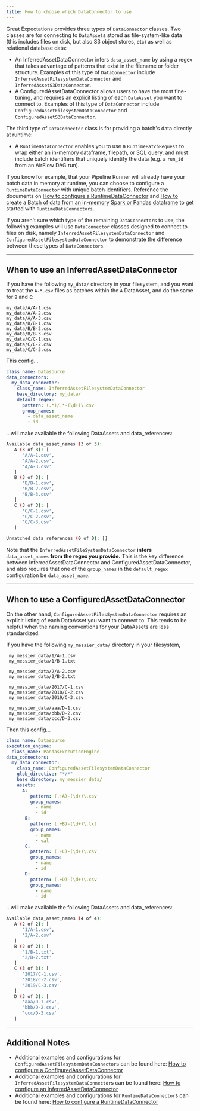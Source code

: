 ```yaml
---
title: How to choose which DataConnector to use
---
```


Great Expectations provides three types of `DataConnector` classes. Two classes are for connecting to `DataAsset`s stored as file-system-like data (this includes files on disk, but also S3 object stores, etc) as well as relational database data:

- An InferredAssetDataConnector infers `data_asset_name` by using a regex that takes advantage of patterns that exist in the filename or folder structure. Examples of this type of `DataConnector` include `InferredAssetFilesystemDataConnector` and `InferredAssetS3DataConnector`.
- A ConfiguredAssetDataConnector allows users to have the most fine-tuning, and requires an explicit listing of each `DataAsset` you want to connect to. Examples of this type of `DataConnector` include `ConfiguredAssetFilesystemDataConnector` and `ConfiguredAssetS3DataConnector`.

The third type of `DataConnector` class is for providing a batch's data directly at runtime:

- A `RuntimeDataConnector` enables you to use a `RuntimeBatchRequest` to wrap either an in-memory dataframe, filepath, or SQL query, and must include batch identifiers that uniquely identify the data (e.g. a `run_id` from an AirFlow DAG run).

If you know for example, that your Pipeline Runner will already have your batch data in memory at runtime, you can choose to configure a `RuntimeDataConnector` with unique batch identifiers. Reference the documents on [How to configure a RuntimeDataConnector](guides/connecting_to_your_data/how_to_configure_a_runtimedataconnector.md) and [How to create a Batch of data from an in-memory Spark or Pandas dataframe](guides/connecting_to_your_data/how_to_create_a_batch_of_data_from_an_in_memory_spark_or_pandas_dataframe.md) to get started with `RuntimeDataConnectors`.

If you aren't sure which type of the remaining `DataConnector`s to use, the following examples will use `DataConnector` classes designed to connect to files on disk, namely `InferredAssetFilesystemDataConnector` and `ConfiguredAssetFilesystemDataConnector` to demonstrate the difference between these types of `DataConnectors`.

------------------------------------------
When to use an InferredAssetDataConnector
------------------------------------------

If you have the following `my_data/` directory in your filesystem, and you want to treat the `A-*.csv` files as batches within the `A` DataAsset, and do the same for `B` and `C`:

```
my_data/A/A-1.csv
my_data/A/A-2.csv
my_data/A/A-3.csv
my_data/B/B-1.csv
my_data/B/B-2.csv
my_data/B/B-3.csv
my_data/C/C-1.csv
my_data/C/C-2.csv
my_data/C/C-3.csv
```

This config...

```yaml
class_name: Datasource
data_connectors:
  my_data_connector:
    class_name: InferredAssetFilesystemDataConnector
    base_directory: my_data/
    default_regex:
      pattern: (.*)/.*-(\d+)\.csv
      group_names:
        - data_asset_name
        - id
```

...will make available the following DataAssets and data_references:

```bash
Available data_asset_names (3 of 3):
   A (3 of 3): [
      'A/A-1.csv',
      'A/A-2.csv',
      'A/A-3.csv'
   ]
   B (3 of 3): [
      'B/B-1.csv',
      'B/B-2.csv',
      'B/B-3.csv'
   ]
   C (3 of 3): [
      'C/C-1.csv',
      'C/C-2.csv',
      'C/C-3.csv'
   ]

Unmatched data_references (0 of 0): []
```

Note that the `InferredAssetFileSystemDataConnector` **infers** `data_asset_names` **from the regex you provide.** This is the key difference between InferredAssetDataConnector and ConfiguredAssetDataConnector, and also requires that one of the `group_names` in the `default_regex` configuration be `data_asset_name`.

------------------------------------------
When to use a ConfiguredAssetDataConnector
------------------------------------------

On the other hand, `ConfiguredAssetFilesSystemDataConnector` requires an explicit listing of each DataAsset you want to connect to. This tends to be helpful when the naming conventions for your DataAssets are less standardized.

If you have the following `my_messier_data/` directory in your filesystem,

```
 my_messier_data/1/A-1.csv
 my_messier_data/1/B-1.txt

 my_messier_data/2/A-2.csv
 my_messier_data/2/B-2.txt

 my_messier_data/2017/C-1.csv
 my_messier_data/2018/C-2.csv
 my_messier_data/2019/C-3.csv

 my_messier_data/aaa/D-1.csv
 my_messier_data/bbb/D-2.csv
 my_messier_data/ccc/D-3.csv
```

Then this config...

```yaml
class_name: Datasource
execution_engine:
  class_name: PandasExecutionEngine
data_connectors:
  my_data_connector:
    class_name: ConfiguredAssetFilesystemDataConnector
    glob_directive: "*/*"
    base_directory: my_messier_data/
    assets:
      A:
         pattern: (.+A)-(\d+)\.csv
         group_names:
           - name
           - id
       B:
         pattern: (.+B)-(\d+)\.txt
         group_names:
           - name
           - val
       C:
         pattern: (.+C)-(\d+)\.csv
         group_names:
           - name
           - id
       D:
         pattern: (.+D)-(\d+)\.csv
         group_names:
           - name
           - id
```

...will make available the following DataAssets and data_references:

```bash
Available data_asset_names (4 of 4):
   A (2 of 2): [
      '1/A-1.csv',
      '2/A-2.csv'
   ]
   B (2 of 2): [
      '1/B-1.txt',
      '2/B-2.txt'
   ]
   C (3 of 3): [
      '2017/C-1.csv',
      '2018/C-2.csv',
      '2019/C-3.csv'
   ]
   D (3 of 3): [
      'aaa/D-1.csv',
      'bbb/D-2.csv',
      'ccc/D-3.csv'
   ]
```

----------------
Additional Notes
----------------

- Additional examples and configurations for `ConfiguredAssetFilesystemDataConnector`s can be found here: [How to configure a ConfiguredAssetDataConnector](./how_to_configure_a_configuredassetdataconnector.md)
- Additional examples and configurations for `InferredAssetFilesystemDataConnector`s can be found here: [How to configure an InferredAssetDataConnector](./how_to_configure_an_inferredassetdataconnector.md)
- Additional examples and configurations for `RuntimeDataConnector`s can be found here: [How to configure a RuntimeDataConnector](./how_to_configure_a_runtimedataconnector.md)
